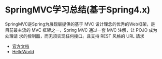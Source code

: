# SpringMVC学习总结(基于Spring4.x)
SpringMVC是Spring为展现层提供的基于 MVC 设计理念的优秀的Web框架，是目前最主流的 MVC 框架之一，Spring MVC 通过一套 MVC 注解，让 POJO 成为处理请
求的控制器，而无须实现任何接口。且支持 REST 风格的 URL 请求
* [官方文档](https://docs.spring.io/spring/docs/4.3.22.RELEASE/spring-framework-reference/htmlsingle/)
* [HelloWorld]()
